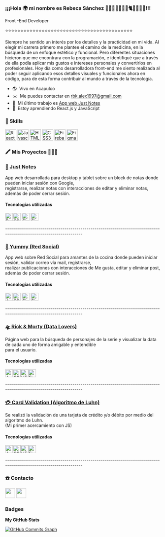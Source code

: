 ### ¡¡¡Hola 🌍 mi nombre es Rebeca Sánchez 👩🏻‍💻👨‍👩‍👧🧶🐈🐈‍🌴🥥🌊!!!<br/>

	
Front -End Developer

⭐⭐⭐⭐⭐⭐⭐⭐⭐⭐⭐⭐⭐⭐⭐⭐⭐⭐⭐⭐⭐⭐⭐⭐⭐⭐⭐⭐⭐⭐⭐⭐⭐⭐⭐⭐⭐⭐⭐⭐⭐⭐

Siempre he sentido un interés por los detalles y la practicidad en mi vida. Al elegir mi carrera primero me plantee el camino de la medicina, en la búsqueda de un enfoque estético y funcional. Pero diferentes situaciones hicieron que me encontrara con la programación, e identifiqué que a través de ella podía aplicar mis gustos e intereses personales y convertirlos en profesionales. Hoy día como desarrolladora front-end me siento realizada al poder seguir aplicando esos detalles visuales y funcionales ahora en código, para de esta forma contribuir al mundo a través de la tecnología. 

* 🌎  Vivo en Acapulco 
* ✉️  Me puedes contactar en [rbk.alex1997@gmail.com](mailto:rbk.alex1997@gmail.com)
* 🚀  Mi último trabajo es [App web Just Notes](https://just-notes-e4687.web.app/)
* 🧠  Estoy aprendiendo React.js y JavaScript

### 💾 Skills

<p align="left">
<a href="https://reactjs.org/" target="_blank" rel="noreferrer"><img src="https://raw.githubusercontent.com/danielcranney/readme-generator/main/public/icons/skills/react-colored.svg" width="36" height="36" alt="React" /></a>
<a href="https://developer.mozilla.org/en-US/docs/Web/JavaScript" target="_blank" rel="noreferrer"><img src="https://raw.githubusercontent.com/danielcranney/readme-generator/main/public/icons/skills/javascript-colored.svg" width="36" height="36" alt="Javascript"  /></a>
<a href="https://developer.mozilla.org/en-US/docs/Glossary/HTML5" target="_blank" rel="noreferrer"><img src="https://raw.githubusercontent.com/danielcranney/readme-generator/main/public/icons/skills/html5-colored.svg" width="36" height="36" alt="HTML5" /></a>
<a href="https://www.w3.org/TR/CSS/#css" target="_blank" rel="noreferrer"><img src="https://raw.githubusercontent.com/danielcranney/readme-generator/main/public/icons/skills/css3-colored.svg" width="36" height="36" alt="CSS3" /></a>
<a href="https://firebase.google.com/" target="_blank" rel="noreferrer"><img src="https://raw.githubusercontent.com/danielcranney/readme-generator/main/public/icons/skills/firebase-colored.svg" width="36" height="36" alt="Firebase" /></a>
<a href="https://www.figma.com/" target="_blank" rel="noreferrer"><img src="https://raw.githubusercontent.com/danielcranney/readme-generator/main/public/icons/skills/figma-colored.svg" width="36" height="36" alt="Figma" /></a>
</p>

### 🖍️ Mis Proyectos 👩🏻‍💻

<p align="left">
<a href="https://just-notes-e4687.web.app/" target="_blank" rel="noreferrer"><h3>📝 Just Notes</h3></a>
<p>App web desarrollada para desktop y tablet sobre un block de notas donde pueden iniciar sesión con Google,<br> registrarse, realizar notas con interacciones de editar y eliminar notas, además de poder cerrar sesión.<h4>Tecnologías utilizadas</h4> <a href="https://reactjs.org/" target="_blank" rel="noreferrer"><img src="https://raw.githubusercontent.com/danielcranney/readme-generator/main/public/icons/skills/react-colored.svg" width="25" height="25" alt="React" /></a><a href="https://www.w3.org/TR/CSS/#css" target="_blank" rel="noreferrer"><img src="https://raw.githubusercontent.com/danielcranney/readme-generator/main/public/icons/skills/css3-colored.svg" width="25" height="25" alt="CSS3" /></a>
<a href="https://firebase.google.com/" target="_blank" rel="noreferrer"><img src="https://raw.githubusercontent.com/danielcranney/readme-generator/main/public/icons/skills/firebase-colored.svg" width="25" height="25" alt="Firebase" /></a>
<a href="https://www.figma.com/file/Dju0B1kBCpKPNWtb2ineK3/Just-Notes?node-id=0%3A1" target="_blank" rel="noreferrer"><img src="https://raw.githubusercontent.com/danielcranney/readme-generator/main/public/icons/skills/figma-colored.svg" width="25" height="25" alt="Figma" /></a></p>
---------------------------------------------------------------------------------------------------------------------

</p>
<p><a href="https://www.youtube.com/watch?v=QvmwYIPqTrY" target="_blank" rel="noreferrer"><h3>📱 Yummy (Red Social)</h3></a>
<p>App web sobre Red Social para amantes de la cocina donde pueden iniciar sesión, validar correo vía mail, registrarse,<br/> realizar publicaciones con interacciones de Me gusta, editar y eliminar post, además de poder cerrar sesión.<h4>Tecnologías utilizadas</h4> <a href="https://developer.mozilla.org/en-US/docs/Web/JavaScript" target="_blank" rel="noreferrer"><img src="https://raw.githubusercontent.com/danielcranney/readme-generator/main/public/icons/skills/javascript-colored.svg" width="25" height="25" alt="Javascript" /></a><a href="https://www.w3.org/TR/CSS/#css" target="_blank" rel="noreferrer"><img src="https://raw.githubusercontent.com/danielcranney/readme-generator/main/public/icons/skills/css3-colored.svg" width="25" height="25" alt="CSS3" /></a>
<a href="https://firebase.google.com/" target="_blank" rel="noreferrer"><img src="https://raw.githubusercontent.com/danielcranney/readme-generator/main/public/icons/skills/firebase-colored.svg" width="25" height="25" alt="Firebase" /></a>
<a href="https://www.figma.com/file/FyPm0QfyAjdoRyH0llh5oy/Yummy" target="_blank" rel="noreferrer"><img src="https://raw.githubusercontent.com/danielcranney/readme-generator/main/public/icons/skills/figma-colored.svg" width="25" height="25" alt="Figma" /></a></p>	
</p>
---------------------------------------------------------------------------------------------------------------------

</p>
<p><a href="https://beck03.github.io/rick-morty_page/" target="_blank" rel="noreferrer"><h3>🛸 Rick & Morty (Data Lovers)</h3></a>
<p>Página web para la búsqueda de personajes de la serie y visualizar la data de cada uno de forma amigable y entendible <br/>para el usuario.<h4>Tecnologías utilizadas</h4><a href="https://developer.mozilla.org/en-US/docs/Web/JavaScript" target="_blank" rel="noreferrer"><img src="https://raw.githubusercontent.com/danielcranney/readme-generator/main/public/icons/skills/javascript-colored.svg" width="25" height="25" alt="Javascript"  /></a><a href="https://www.w3.org/TR/CSS/#css" target="_blank" rel="noreferrer"><img src="https://raw.githubusercontent.com/danielcranney/readme-generator/main/public/icons/skills/css3-colored.svg" width="25" height="25" alt="CSS3" /></a><a href="https://developer.mozilla.org/en-US/docs/Glossary/HTML5" target="_blank" rel="noreferrer"><img src="https://raw.githubusercontent.com/danielcranney/readme-generator/main/public/icons/skills/html5-colored.svg" width="25" height="25" alt="HTML5" /></a><a href="https://www.figma.com/file/VYioy6uq6Scet0BbtFXoBG/Data-Lovers?node-id=0%3A1" target="_blank" rel="noreferrer"><img src="https://raw.githubusercontent.com/danielcranney/readme-generator/main/public/icons/skills/figma-colored.svg" width="25" height="25" alt="Figma" /></a></p>	
</p>
---------------------------------------------------------------------------------------------------------------------

<p><a href="https://beck03.github.io/CDMX012-card-validation/src/" target="_blank" rel="noreferrer"><h3>💳 Card Validation (Algoritmo de Luhn)</h3></a>
<p>Se realizó la validación de una tarjeta de crédito y/o débito por medio del algoritmo de Luhn.<br/>(Mi primer acercamiento con JS)<h4>Tecnologías utilizadas</h4><a href="https://developer.mozilla.org/en-US/docs/Web/JavaScript" target="_blank" rel="noreferrer"><img src="https://raw.githubusercontent.com/danielcranney/readme-generator/main/public/icons/skills/javascript-colored.svg" width="25" height="25" alt="Javascript"  /></a><a href="https://www.w3.org/TR/CSS/#css" target="_blank" rel="noreferrer"><img src="https://raw.githubusercontent.com/danielcranney/readme-generator/main/public/icons/skills/css3-colored.svg" width="25" height="25" alt="CSS3" /></a><a href="https://developer.mozilla.org/en-US/docs/Glossary/HTML5" target="_blank" rel="noreferrer"><img src="https://raw.githubusercontent.com/danielcranney/readme-generator/main/public/icons/skills/html5-colored.svg" width="25" height="25" alt="HTML5" /></a><a href="https://www.figma.com/proto/7pTSPPNkyHjVj4qoVvmm92/Card-Validation?node-id=1%3A3&scaling=scale-down&page-id=0%3A1&starting-point-node-id=1%3A3" target="_blank" rel="noreferrer"><img src="https://raw.githubusercontent.com/danielcranney/readme-generator/main/public/icons/skills/figma-colored.svg" width="25" height="25" alt="Figma" /></a></p>	
</p>
---------------------------------------------------------------------------------------------------------------------

### ☎️ Contacto

<p align="left"> <a href="https://www.github.com/Beck03" target="_blank" rel="noreferrer"><img src="https://raw.githubusercontent.com/danielcranney/readme-generator/main/public/icons/socials/github.svg" width="32" height="32" /></a> <a href="https://www.linkedin.com/in/rebeca-alejandra-sanchez/" target="_blank" rel="noreferrer"><img src="https://raw.githubusercontent.com/danielcranney/readme-generator/main/public/icons/socials/linkedin.svg" width="32" height="32" /></a></p>

### Badges

<b>My GitHub Stats</b>



<a href="http://www.github.com/Beck03"><img src="https://activity-graph.herokuapp.com/graph?username=Beck03&bg_color=1c1917&color=ffffff&line=0891b2&point=ffffff&area_color=1c1917&area=true&hide_border=true&custom_title=GitHub%20Commits%20Graph" alt="GitHub Commits Graph" /></a>



